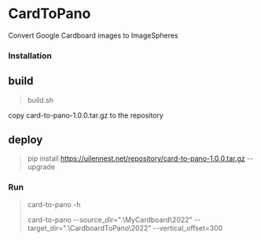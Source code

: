 # CardToPano

Convert Google Cardboard images to ImageSpheres

### Installation

## build
> build.sh

copy card-to-pano-1.0.0.tar.gz to the repository

## deploy
> pip install https://uilennest.net/repository/card-to-pano-1.0.0.tar.gz --upgrade


### Run
> card-to-pano -h
>
> card-to-pano --source_dir=".\MyCardboard\2022" --target_dir=".\CardboardToPano\2022" --vertical_offset=300

